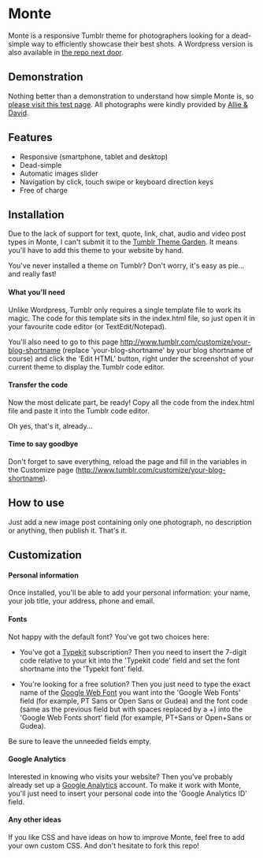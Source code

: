 Monte
======

Monte is a responsive Tumblr theme for photographers looking for a dead-simple way to efficiently showcase their best shots. A Wordpress version is also available in [the repo next door](https://github.com/pierrestoffe/monte-wordpress).

## Demonstration

Nothing better than a demonstration to understand how simple Monte is, so [please visit this test page](http://monte-theme.tumblr.com). All photographs were kindly provided by 
[Allie & David](http://deathtothestockphoto.com).

## Features

- Responsive (smartphone, tablet and desktop)
- Dead-simple
- Automatic images slider
- Navigation by click, touch swipe or keyboard direction keys
- Free of charge

## Installation

Due to the lack of support for text, quote, link, chat, audio and video post types in Monte, I can't submit it to the [Tumblr Theme Garden](http://www.tumblr.com/themes/). It means you'll have to add this theme to your website by hand.

You've never installed a theme on Tumblr? Don't worry, it's easy as pie... and really fast!

#### What you'll need

Unlike Wordpress, Tumblr only requires a single template file to work its magic. The code for this template sits in the index.html file, so just open it in your favourite code editor (or TextEdit/Notepad).

You'll also need to go to this page http://www.tumblr.com/customize/your-blog-shortname (replace 'your-blog-shortname' by your blog shortname of course) and click the 'Edit HTML' button, right under the screenshot of your current theme to display the Tumblr code editor.

#### Transfer the code

Now the most delicate part, be ready!
Copy all the code from the index.html file and paste it into the Tumblr code editor. 

Oh yes, that's it, already...

#### Time to say goodbye

Don't forget to save everything, reload the page and fill in the variables in the Customize page (http://www.tumblr.com/customize/your-blog-shortname).

## How to use

Just add a new image post containing only one photograph, no description or anything, then publish it. 
That's it.

## Customization

#### Personal information

Once installed, you'll be able to add your personal information: your name, your job title, your address, phone and email.

#### Fonts

Not happy with the default font? You've got two choices here:

- You've got a [Typekit](https://typekit.com/fonts) subscription? Then you need to insert the 7-digit code relative to your kit into the 'Typekit code' field and set the font shortname into the 'Typekit font' field.

- You're looking for a free solution? Then you just need to type the exact name of the [Google Web Font](http://www.google.com/fonts) you want into the 'Google Web Fonts' field (for example, PT Sans or Open Sans or Gudea) and the font code (same as the previous field but with spaces replaced by a +) into the 'Google Web Fonts short' field (for example, PT+Sans or Open+Sans or Gudea).

Be sure to leave the unneeded fields empty.

#### Google Analytics

Interested in knowing who visits your website? Then you've probably already set up a [Google Analytics](http://google.com/analytics/web/) account. To make it work with Monte, you'll just need to insert your personal code into the 'Google Analytics ID' field.

#### Any other ideas

If you like CSS and have ideas on how to improve Monte, feel free to add your own custom CSS. 
And don't hesitate to fork this repo!
